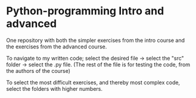 # Python-programming Intro and advanced
One repository with both the simpler exercises from the intro course and the exercises from the advanced course.

To navigate to my written code; select the desired file -> select the "src" folder -> select the .py file.
(The rest of the file is for testing the code, from the authors of the course)

To select the most difficult exercises, and thereby most complex code, select the folders with higher numbers. 
